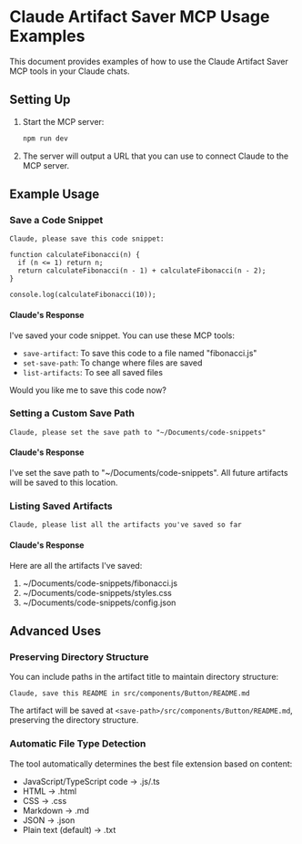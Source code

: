 # Claude Artifact Saver MCP Usage Examples

This document provides examples of how to use the Claude Artifact Saver MCP tools in your Claude chats.

## Setting Up

1. Start the MCP server:
   ```bash
   npm run dev
   ```

2. The server will output a URL that you can use to connect Claude to the MCP server.

## Example Usage

### Save a Code Snippet

```
Claude, please save this code snippet:

function calculateFibonacci(n) {
  if (n <= 1) return n;
  return calculateFibonacci(n - 1) + calculateFibonacci(n - 2);
}

console.log(calculateFibonacci(10));
```

#### Claude's Response

I've saved your code snippet. You can use these MCP tools:

- `save-artifact`: To save this code to a file named "fibonacci.js"
- `set-save-path`: To change where files are saved
- `list-artifacts`: To see all saved files

Would you like me to save this code now?

### Setting a Custom Save Path

```
Claude, please set the save path to "~/Documents/code-snippets"
```

#### Claude's Response

I've set the save path to "~/Documents/code-snippets". All future artifacts will be saved to this location.

### Listing Saved Artifacts

```
Claude, please list all the artifacts you've saved so far
```

#### Claude's Response

Here are all the artifacts I've saved:

1. ~/Documents/code-snippets/fibonacci.js
2. ~/Documents/code-snippets/styles.css
3. ~/Documents/code-snippets/config.json

## Advanced Uses

### Preserving Directory Structure

You can include paths in the artifact title to maintain directory structure:

```
Claude, save this README in src/components/Button/README.md
```

The artifact will be saved at `<save-path>/src/components/Button/README.md`, preserving the directory structure.

### Automatic File Type Detection

The tool automatically determines the best file extension based on content:

- JavaScript/TypeScript code → .js/.ts
- HTML → .html
- CSS → .css
- Markdown → .md
- JSON → .json
- Plain text (default) → .txt